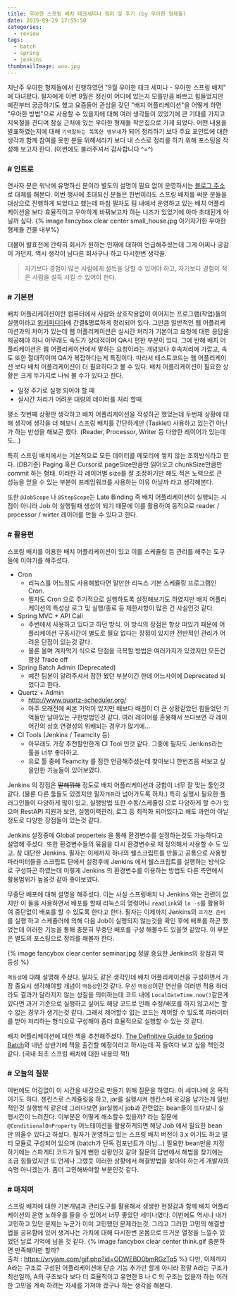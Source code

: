 ```yaml
---
title: 우아한 스프링 배치 테크세미나 정리 및 후기 (by 우아한 형제들)
date: 2019-09-29 17:55:50
categories:
  - review
tags: 
  - batch
  - spring
  - jenkins
thumbnailImage: woo.jpg
---
```

지난주 우아한 형제들에서 진행하였던 "9월 우아한 테크 세미나 - 우아한 스프링 배치" 에 다녀왔다. 필자에게 이번 9월은 정신이 어디에 있는지 모를만큼 바쁘고 힘들었지만 예전부터 궁금하기도 했고 <!--more -->요즘들어 관심을 갖던 "배치 어플리케이션"을 어떻게 하면 "우아한 방법"으로 사용할 수 있을지에 대해 여러 생각들이 있었기에 큰 기대를 가지고 지옥철을 견디며 잠실 근처에 있는 우아한 형제들 작은집으로 가게 되었다.
어떤 내용을 발표하였는지에 대해 `기억잘하는 똑똑한 앵무새`가 되어 정리하기 보다 주요 포인트에 대한 생각과 함께 참여를 못한 분들 위해서라기 보다 내 스스로 정리를 하기 위해 포스팅을 작성해 보고자 한다.
(이번에도 불러주셔서 감사합니다 ^=^)

### # 인트로
연사자 분은 워낙에 유명하신 분이라 별도의 설명이 필요 없이 운영하시는 [블로그 주소](https://jojoldu.tistory.com)로 대체를 해본다. 이번 행사에 초대되신 분들은 한번이라도 스프링 배치를 써분 분들을 대상으로 진행하게 되었다고 했는데 마침 필자도 팀 내에서 운영하고 있는 배치 어플리케이션을 보다 효율적이고 우아하게 바꿔보고자 하는 니즈가 있었기에 아마 초대된게 아닐까 싶다. 
{% image fancybox clear center small_house.jpg 아기자기한 우아한 형제들 건물 내부%}

더불어 발표전에 간략히 회사가 원하는 인재에 대하여 언급해주셨는데 그게 어찌나 공감이 가던지. 역시 생각이 남다른 회사구나 하고 다시한번 생각을.
> 자기보다 경험이 많은 사람에게 설득을 당할 수 있어야 하고, 자기보다 경험이 적은 사람을 설득 시킬 수 있어야 한다.

### # 기본편
배치 어플리케이션이란 컴퓨터에서 사람와 상호작용없이 이어지는 프로그램(작업)들의 실행이라고 [위키피디아](https://ko.wikipedia.org/wiki/%EC%9D%BC%EA%B4%84_%EC%B2%98%EB%A6%AC)에 간결&명료하게 정리되어 있다. 그만큼 일반적인 웹 어플리케이션과의 차이가 있는데 웹 어플리케이션은 실시간 처리가 기본이고 요청에 대한 응답을 제공해야 하니 아무래도 속도가 상대적이며 QA시 편한 부분이 있다. 그에 반해 배치 어플리케이션은 웹 어플리케이션에서 말하는 요청이라는 개념보다 후속처리에 가깝고, 속도 또한 절대적이며 QA가 복잡하다는게 특징이다. 따라서 테스트코드는 웹 어플리케이션 보다 배치 어플리케이션이 더 필요하다고 볼 수 있다.
배치 어플리케이션이 필요한 상황은 크게 두가지로 나눠 볼 수가 있다고 한다.
- 일정 주기로 실행 되어야 할 때
- 실시간 처리가 어려운 대량의 데이터를 처리 할때

평소 첫번째 상황만 생각하고 배치 어플리케이션을 작성하곤 했었는데 두번재 상황에 대해 생각에 생각을 더 해보니 스프링 배치를 간단하게만 (Tasklet) 사용하고 있는건 아닌가 하는 반성을 해보곤 했다. (Reader, Processor, Writer 등 다양한 레이어가 있는데도...)

특히 스프링 배치에서는 기본적으로 모든 데이터를 메모리에 쌓지 않는 조회방식라고 한다. (DB기준) Paging 혹은 Cursor로 pageSize만큼만 읽어오고 chunkSize만큼만 commit 하는 형태. 이러한 각 레이어별 size를 잘 조정하기만 해도 적은 노력으로 큰 성능을 얻을 수 있는 부분이 프레임워크를 사용하는 이유 아닐까 라고 생각해본다.

또한 `@JobScope` 나 `@StepScope`는 Late Binding 즉 배치 어플리케이션이 실행되는 시점이 아니라 Job 이 실행될때 생성이 되기 때문에 이를 활용하여 동적으로 reader / processor / wirter 레이어를 만들 수 있다고 한다.

### # 활용편
스프링 배치를 이용한 배치 어플리케이션이 있고 이를 스케쥴링 등 관리를 해주는 도구들에 이야기를 해주셨다. 
- Cron
  - 리눅스를 어느정도 사용해봤다면 알만한 리눅스 기본 스케쥴링 프로그램인 Cron.
  - 필자도 Cron 으로 주기적으로 실행하도록 설정해보기도 하였지만 배치 어플리케이션의 특성상 로그 및 실행/종료 등 제한사항이 많은 건 사실인것 같다.
- Spring MVC + API Call
  - 주변에서 사용하고 있다고 하던 방식. 이 방식의 장점은 항상 떠있기 때문에 어플리케이션 구동시간이 별도로 필요 없다는 장점이 있지만 전반적인 관리가 어려운 단점이 있는것 같다.
  - 물론 울며 겨자먹기 식으로 단점을 극복할 방법은 여러가지가 있겠지만 모든건 항상 Trade off
- Spring Batch Admin (Deprecated)
  - 예전 팀분이 알려주셔서 잠깐 봤던 부분이긴 한데 어느사이에 Deprecated 되었다고 한다. 
- Quertz + Admin
  - http://www.quartz-scheduler.org/
  - 아주 오래전에 써본 기억이 있지만 배보다 배꼽이 더 큰 상황같았던 힘들었던 기억들만 남아있는 구현방법인것 같다. 여러 레이어를 혼용해서 쓰다보면 각 레이어간의 상호 연결성의 위배되는 경우가 많기에...
- CI Tools (Jenkins / Teamcity 등)
  - 아무래도 가장 추천할만한게 CI Tool 인것 같다. 그중에 필자도 Jenkins라는 툴을 너무 좋아하고.
  - 유료 툴 중에 Teamcity 를 잠깐 언급해주셨는데 찾아보니 한번즈음 써보고 싶을만한 기능들이 있어보였다.

Jenkins 의 장점은 ~~말해뭐해~~ 정도로 배치 어플리케이션과 궁합이 너무 잘 맞는 툴인것 같다. (물론 다른 툴들도 있겠지만 필자`개취`라 넘어가도록 하자.) 특히 실행시 필요한 플러그인들이 다양하게 많이 있고, 실행방법 또한 수동/스케쥴링 으로 다양하게 할 수가 있으며 RestAPI 지원과 보안, 실행이력관리, 로그 등 최적화 되어있다고 해도 과언이 아닐정도로 다양한 장점들이 있는것 같다.

Jenkins 설정중에 Global properteis 을 통해 환경변수를 설정하는것도 가능하다고 설명해 주셨다. 또한 환경변수들의 묶음을 다시 환경변수로 재 정의해서 사용할 수 도 있고. 참 대단한 Jenkins. 필자는 이제까지 하나의 쉘스크립트를 만들고 공통으로 사용할 파라미터들을 스크립트 단에서 설정후에 Jenkins 에서 쉘스크립트를 실행하는 방식으로 구성하곤 하였는데 이렇게 Jenkins 의 환경변수를 이용하는 방법도 다른 측면에서 활용범위가 높을것 같아 좋아보였다.

무중단 배포에 대해 설명을 해주셨다. 이는 사실 스프링배치 나 Jenkins 와는 관련이 없지만 이 둘을 사용하면서 배포를 할때 리눅스의 명령어니 `readlink`와 `ln -s`를 활용하여 중단없이 배포를 할 수 있도록 한다고 한다. 필자는 이제까지 Jenkins의 `끄기전 준비`를 실행 하고 스케쥴러에 의해 다음 Job이 실행되지 않는것을 확인 후에 배포를 하곤 했었는데 이러한 기능을 통해 충분히 무중단 배포를 구성 해볼수도 있을껏 같았다. 이 부분은 별도의 포스팅으로 정리를 해볼까 한다.

{% image fancybox clear center seminar.jpg 정말 중요한 Jenkins의 장점과 멱등성 %}

`멱등성`에 대해 설명해 주셨다. 필자도 같은 생각인데 배치 어플리케이션을 구성하면서 가장 중요시 생각해야할 개념이 `멱등성`인것 같다. 우선 `멱등성`이란 연산을 여러번 적용 하더라도 결과가 달라지지 않는 성질을 의미하는데 코드 내에 `LocalDateTime.now()`같은게 있다면 과거 기준으로 실행하고 싶어도 해당 코드로 인해 수정/배포를 하지 않고서는 할 수 없는 경우가 생기는것 같다. 그래서 제어할수 없는 코드는 제어할 수 있도록 파라미터를 받아 처리하는 형식으로 구성해야 좀더 효율적으로 실행할 수 있는 것 같다.

배치 어플리케이션에 대한 책을 추천해주셨다. [The Definitive Guide to Spring Batch](https://www.apress.com/gp/book/9781484237236)와 내년 상반기에 책을 출간할 예정이라고 하시는데 꼭 들여다 보고 싶을 책인것 같다. (국내 최초 스프링 배치에 대한 내용의 책!)

### # 오늘의 질문
이번에도 어김없이 이 시간을 내것으로 만들기 위해 질문을 하였다. 이 세미나에 온 목적이기도 하다.
젠킨스로 스케쥴링을 하고, jar를 실행시켜 젠킨스에 로깅을 남기는게 일반적인것 실행방식 같은데 그러다보면 jar실행시 job과 관련없는 bean들이 뜨다보니 실행시간이 느려진다. 이부분은 어떻게 해소할수 있을까?
​라는 질문에 `@ConditionalOnProperty` 어노테이션을 활용하게되면 해당 Job 에서 필요한 bean 만 띄울수 있다고 하셨다. 
필자가 운영하고 있는 스프링 배치 버전이 3.x 이기도 하고 멀티 모듈로 구성되어 있으며 (batch가 단독 컴포넌트가 아님...) 필요한 bean만을 지정하기에는 스파게티 코드가 될게 뻔한 상황인것 같아 질문의 답변에서 해법을 찾기에는 조금 힘들었지만 또 언제나 그랬듯 이러한 상황에서 해결방법을 찾아야 하는게 개발자의 숙명 아니겠는가. 좀더 고민해봐야할 부분인것 같다.

### # 마치며
스프링 배치에 대한 기본개념과 관리도구를 활용해서 생생한 현장감과 함께 배치 어플리케이션의 운영 노하우를 들을 수 있어서 너무 좋았던 세미나였다. 이번에도 역시나 내가 고민하고 있던 문제는 누군가 이미 고민했던 문제라는것, 그리고 그러한 고민의 해결방법을 공유함에 있어 생겨나는 가치에 대해 다시한번 온몸으로 뜨거운 열정을 느낄수 있었던 날로 기억에 남을 것 같다.
{% image fancybox clear center think.gif 충분하면 만족해야만 할까?<br>출처 : https://vryjam.com/gif.php?id=ODWEBD0bmRGzTq5 %}
다만, 이제까지 A라는 구조로 구성된 어플리케이션에 단순 기능 추가만 할게 아니라 정말 A라는 구조가 최선일까, A의 구조보다 보다 더 효율적이고 유연한 B 나 C 의 구조는 없을까 하는 이러한 고민을 계속 하려는 자세를 가져야 겠구나 하는 생각을 해본다.<br><br><br><br>